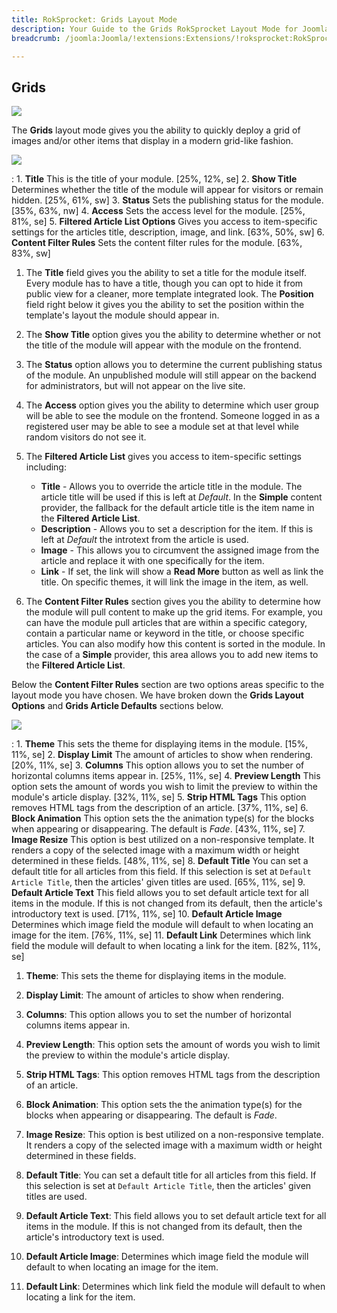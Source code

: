 ```yaml
---
title: RokSprocket: Grids Layout Mode
description: Your Guide to the Grids RokSprocket Layout Mode for Joomla
breadcrumb: /joomla:Joomla/!extensions:Extensions/!roksprocket:RokSprocket

---
```


Grids
-----

![][layout]

The **Grids** layout mode gives you the ability to quickly deploy a grid of images and/or other items that display in a modern grid-like fashion.

![][layout_1]

:   1. **Title** This is the title of your module. [25%, 12%, se]
    2. **Show Title** Determines whether the title of the module will appear for visitors or remain hidden. [25%, 61%, sw]
    3. **Status** Sets the publishing status for the module. [35%, 63%, nw]
    4. **Access** Sets the access level for the module. [25%, 81%, se]
    5. **Filtered Article List Options** Gives you access to item-specific settings for the articles title, description, image, and link. [63%, 50%, sw]
    6. **Content Filter Rules** Sets the content filter rules for the module. [63%, 83%, sw]

1. The **Title** field gives you the ability to set a title for the module itself. Every module has to have a title, though you can opt to hide it from public view for a cleaner, more template integrated look. The **Position** field right below it gives you the ability to set the position within the template's layout the module should appear in.

2. The **Show Title** option gives you the ability to determine whether or not the title of the module will appear with the module on the frontend.

3. The **Status** option allows you to determine the current publishing status of the module. An unpublished module will still appear on the backend for administrators, but will not appear on the live site.

4. The **Access** option gives you the ability to determine which user group will be able to see the module on the frontend. Someone logged in as a registered user may be able to see a module set at that level while random visitors do not see it.

5. The **Filtered Article List** gives you access to item-specific settings including:

    * **Title** - Allows you to override the article title in the module. The article title will be used if this is left at *Default*. In the **Simple** content provider, the fallback for the default article title is the item name in the **Filtered Article List**.
    * **Description** - Allows you to set a description for the item. If this is left at *Default* the introtext from the article is used. 
    * **Image** - This allows you to circumvent the assigned image from the article and replace it with one specifically for the item. 
    * **Link** - If set, the link will show a **Read More** button as well as link the title. On specific themes, it will link the image in the item, as well.

6. The **Content Filter Rules** section gives you the ability to determine how the module will pull content to make up the grid items. For example, you can have the module pull articles that are within a specific category, contain a particular name or keyword in the title, or choose specific articles. You can also modify how this content is sorted in the module. In the case of a **Simple** provider, this area allows you to add new items to the **Filtered Article List**.

Below the **Content Filter Rules** section are two options areas specific to the layout mode you have chosen. We have broken down the **Grids Layout Options** and **Grids Article Defaults** sections below.

![][layout_2]

:   1. **Theme** This sets the theme for displaying items in the module. [15%, 11%, se]
    2. **Display Limit** The amount of articles to show when rendering. [20%, 11%, se]
    3. **Columns** This option allows you to set the number of horizontal columns items appear in. [25%, 11%, se]
    4. **Preview Length** This option sets the amount of words you wish to limit the preview to within the module's article display. [32%, 11%, se]
    5. **Strip HTML Tags** This option removes HTML tags from the description of an article. [37%, 11%, se]
    6. **Block Animation** This option sets the the animation type(s) for the blocks when appearing or disappearing. The default is *Fade*. [43%, 11%, se]
    7. **Image Resize** This option is best utilized on a non-responsive template. It renders a copy of the selected image with a maximum width or height determined in these fields. [48%, 11%, se]
    8. **Default Title** You can set a default title for all articles from this field. If this selection is set at `Default Article Title`, then the articles' given titles are used. [65%, 11%, se]
    9. **Default Article Text** This field allows you to set default article text for all items in the module. If this is not changed from its default, then the article's introductory text is used. [71%, 11%, se]
    10. **Default Article Image** Determines which image field the module will default to when locating an image for the item. [76%, 11%, se]
    11. **Default Link** Determines which link field the module will default to when locating a link for the item. [82%, 11%, se]

1. **Theme**: This sets the theme for displaying items in the module.

2. **Display Limit**: The amount of articles to show when rendering.

3. **Columns**: This option allows you to set the number of horizontal columns items appear in.

4. **Preview Length**: This option sets the amount of words you wish to limit the preview to within the module's article display.

5. **Strip HTML Tags**: This option removes HTML tags from the description of an article.

6. **Block Animation**: This option sets the the animation type(s) for the blocks when appearing or disappearing. The default is *Fade*.

7. **Image Resize**: This option is best utilized on a non-responsive template. It renders a copy of the selected image with a maximum width or height determined in these fields.

8. **Default Title**: You can set a default title for all articles from this field. If this selection is set at `Default Article Title`, then the articles' given titles are used.

9. **Default Article Text**: This field allows you to set default article text for all items in the module. If this is not changed from its default, then the article's introductory text is used.

10. **Default Article Image**: Determines which image field the module will default to when locating an image for the item.

11. **Default Link**: Determines which link field the module will default to when locating a link for the item.

[layout]: assets/grids.jpeg
[layout_1]: assets/grids_1.jpeg
[layout_2]: assets/grids_2.jpeg